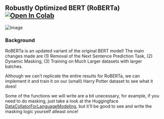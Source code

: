 ## Robustly Optimized BERT (RoBERTa)&nbsp; [![Open In Colab](https://colab.research.google.com/assets/colab-badge.svg)](https://colab.research.google.com/drive/1MChQ84-1VKBbjNCmzPQL02hxl-gckEYh?usp=sharing)

![Image](https://github.com/priyammaz/HAL-DL-From-Scratch/blob/main/src/visuals/masked_language_modeling_vis.png?raw=true)

### Background

RoBERTa is an updated variant of the original BERT model! The main changes made are (1) Removal of the Next Sentence Prediction Task, (2) Dynamic Masking, (3) Training on Much Larger datasets with larger batches. 

Although we can't replicate the entire results for RoBERTa, we can implement it and train it on our (small) Harry Potter dataset to see what it does! 

Some of the functions we will write are a bit unecessary, for example, if you need to do masking, just take a look at the Huggingface [DataCollatorForLanguageModeling](https://huggingface.co/docs/transformers/en/main_classes/data_collator#transformers.DataCollatorForLanguageModeling), but it'll be good to see and write the masking logic yourself atleast once!